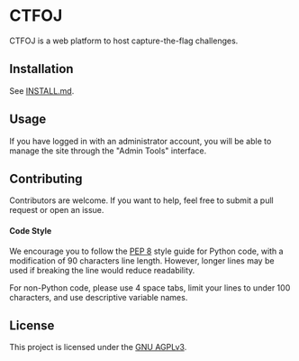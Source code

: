 # CTFOJ

CTFOJ is a web platform to host capture-the-flag challenges.

## Installation
See [INSTALL.md](INSTALL.md).

## Usage
If you have logged in with an administrator account, you will be able to manage the site through 
the "Admin Tools" interface.

## Contributing
Contributors are welcome. If you want to help, feel free to submit a pull request or open an issue.

#### Code Style
We encourage you to follow the [PEP 8](https://www.python.org/dev/peps/pep-0008/) style guide for 
Python code, with a modification of 90 characters line length. However, longer lines may be used if 
breaking the line would reduce readability.

For non-Python code, please use 4 space tabs, limit your lines to under 100 characters, and use 
descriptive variable names.

## License
This project is licensed under the [GNU AGPLv3](LICENSE).
